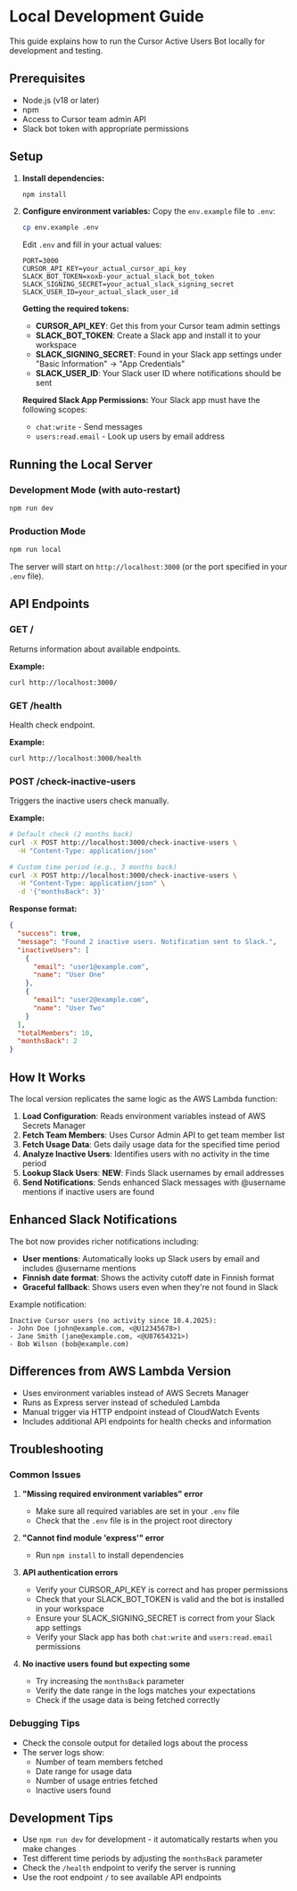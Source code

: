 # Local Development Guide

This guide explains how to run the Cursor Active Users Bot locally for development and testing.

## Prerequisites

- Node.js (v18 or later)
- npm
- Access to Cursor team admin API
- Slack bot token with appropriate permissions

## Setup

1. **Install dependencies:**

   ```bash
   npm install
   ```

2. **Configure environment variables:**
   Copy the `env.example` file to `.env`:

   ```bash
   cp env.example .env
   ```

   Edit `.env` and fill in your actual values:

   ```env
   PORT=3000
   CURSOR_API_KEY=your_actual_cursor_api_key
   SLACK_BOT_TOKEN=xoxb-your_actual_slack_bot_token
   SLACK_SIGNING_SECRET=your_actual_slack_signing_secret
   SLACK_USER_ID=your_actual_slack_user_id
   ```

   **Getting the required tokens:**
   - **CURSOR_API_KEY**: Get this from your Cursor team admin settings
   - **SLACK_BOT_TOKEN**: Create a Slack app and install it to your workspace
   - **SLACK_SIGNING_SECRET**: Found in your Slack app settings under "Basic Information" → "App Credentials"
   - **SLACK_USER_ID**: Your Slack user ID where notifications should be sent

   **Required Slack App Permissions:**
   Your Slack app must have the following scopes:
   - `chat:write` - Send messages
   - `users:read.email` - Look up users by email address

## Running the Local Server

### Development Mode (with auto-restart)

```bash
npm run dev
```

### Production Mode

```bash
npm run local
```

The server will start on `http://localhost:3000` (or the port specified in your `.env` file).

## API Endpoints

### GET /

Returns information about available endpoints.

**Example:**

```bash
curl http://localhost:3000/
```

### GET /health

Health check endpoint.

**Example:**

```bash
curl http://localhost:3000/health
```

### POST /check-inactive-users

Triggers the inactive users check manually.

**Example:**

```bash
# Default check (2 months back)
curl -X POST http://localhost:3000/check-inactive-users \
  -H "Content-Type: application/json"

# Custom time period (e.g., 3 months back)
curl -X POST http://localhost:3000/check-inactive-users \
  -H "Content-Type: application/json" \
  -d '{"monthsBack": 3}'
```

**Response format:**

```json
{
  "success": true,
  "message": "Found 2 inactive users. Notification sent to Slack.",
  "inactiveUsers": [
    {
      "email": "user1@example.com",
      "name": "User One"
    },
    {
      "email": "user2@example.com", 
      "name": "User Two"
    }
  ],
  "totalMembers": 10,
  "monthsBack": 2
}
```

## How It Works

The local version replicates the same logic as the AWS Lambda function:

1. **Load Configuration**: Reads environment variables instead of AWS Secrets Manager
2. **Fetch Team Members**: Uses Cursor Admin API to get team member list
3. **Fetch Usage Data**: Gets daily usage data for the specified time period
4. **Analyze Inactive Users**: Identifies users with no activity in the time period
5. **Lookup Slack Users**: **NEW**: Finds Slack usernames by email addresses
6. **Send Notifications**: Sends enhanced Slack messages with @username mentions if inactive users are found

## Enhanced Slack Notifications

The bot now provides richer notifications including:

- **User mentions**: Automatically looks up Slack users by email and includes @username mentions
- **Finnish date format**: Shows the activity cutoff date in Finnish format
- **Graceful fallback**: Shows users even when they're not found in Slack

Example notification:

```text
Inactive Cursor users (no activity since 10.4.2025):
- John Doe (john@example.com, <@U12345678>)
- Jane Smith (jane@example.com, <@U87654321>)
- Bob Wilson (bob@example.com)
```

## Differences from AWS Lambda Version

- Uses environment variables instead of AWS Secrets Manager
- Runs as Express server instead of scheduled Lambda
- Manual trigger via HTTP endpoint instead of CloudWatch Events
- Includes additional API endpoints for health checks and information

## Troubleshooting

### Common Issues

1. **"Missing required environment variables" error**
   - Make sure all required variables are set in your `.env` file
   - Check that the `.env` file is in the project root directory

2. **"Cannot find module 'express'" error**
   - Run `npm install` to install dependencies

3. **API authentication errors**
   - Verify your CURSOR_API_KEY is correct and has proper permissions
   - Check that your SLACK_BOT_TOKEN is valid and the bot is installed in your workspace
   - Ensure your SLACK_SIGNING_SECRET is correct from your Slack app settings
   - Verify your Slack app has both `chat:write` and `users:read.email` permissions

4. **No inactive users found but expecting some**
   - Try increasing the `monthsBack` parameter
   - Verify the date range in the logs matches your expectations
   - Check if the usage data is being fetched correctly

### Debugging Tips

- Check the console output for detailed logs about the process
- The server logs show:
  - Number of team members fetched
  - Date range for usage data
  - Number of usage entries fetched
  - Inactive users found

## Development Tips

- Use `npm run dev` for development - it automatically restarts when you make changes
- Test different time periods by adjusting the `monthsBack` parameter
- Check the `/health` endpoint to verify the server is running
- Use the root endpoint `/` to see available API endpoints
